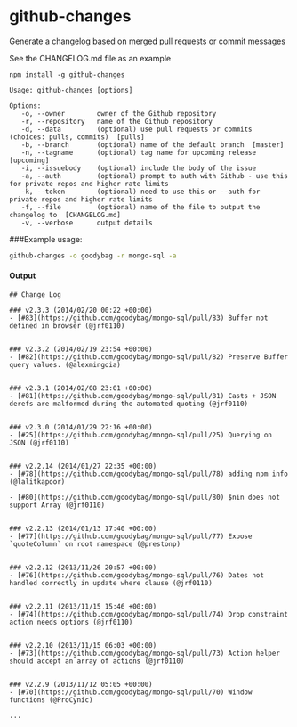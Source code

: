 github-changes
==============

Generate a changelog based on merged pull requests or commit messages

See the CHANGELOG.md file as an example

`npm install -g github-changes`

```
Usage: github-changes [options]

Options:
   -o, --owner        owner of the Github repository
   -r, --repository   name of the Github repository
   -d, --data         (optional) use pull requests or commits (choices: pulls, commits)  [pulls]
   -b, --branch       (optional) name of the default branch  [master]
   -n, --tagname      (optional) tag name for upcoming release  [upcoming]
   -i, --issuebody    (optional) include the body of the issue
   -a, --auth         (optional) prompt to auth with Github - use this for private repos and higher rate limits
   -k, --token        (optional) need to use this or --auth for private repos and higher rate limits
   -f, --file         (optional) name of the file to output the changelog to  [CHANGELOG.md]
   -v, --verbose      output details
```

###Example usage:
```bash
github-changes -o goodybag -r mongo-sql -a
```

#### Output
    ## Change Log

    ### v2.3.3 (2014/02/20 00:22 +00:00)
    - [#83](https://github.com/goodybag/mongo-sql/pull/83) Buffer not defined in browser (@jrf0110)


    ### v2.3.2 (2014/02/19 23:54 +00:00)
    - [#82](https://github.com/goodybag/mongo-sql/pull/82) Preserve Buffer query values. (@alexmingoia)


    ### v2.3.1 (2014/02/08 23:01 +00:00)
    - [#81](https://github.com/goodybag/mongo-sql/pull/81) Casts + JSON derefs are malformed during the automated quoting (@jrf0110)


    ### v2.3.0 (2014/01/29 22:16 +00:00)
    - [#25](https://github.com/goodybag/mongo-sql/pull/25) Querying on JSON (@jrf0110)


    ### v2.2.14 (2014/01/27 22:35 +00:00)
    - [#78](https://github.com/goodybag/mongo-sql/pull/78) adding npm info (@lalitkapoor)

    - [#80](https://github.com/goodybag/mongo-sql/pull/80) $nin does not support Array (@jrf0110)


    ### v2.2.13 (2014/01/13 17:40 +00:00)
    - [#77](https://github.com/goodybag/mongo-sql/pull/77) Expose `quoteColumn` on root namespace (@prestonp)


    ### v2.2.12 (2013/11/26 20:57 +00:00)
    - [#76](https://github.com/goodybag/mongo-sql/pull/76) Dates not handled correctly in update where clause (@jrf0110)


    ### v2.2.11 (2013/11/15 15:46 +00:00)
    - [#74](https://github.com/goodybag/mongo-sql/pull/74) Drop constraint action needs options (@jrf0110)


    ### v2.2.10 (2013/11/15 06:03 +00:00)
    - [#73](https://github.com/goodybag/mongo-sql/pull/73) Action helper should accept an array of actions (@jrf0110)


    ### v2.2.9 (2013/11/12 05:05 +00:00)
    - [#70](https://github.com/goodybag/mongo-sql/pull/70) Window functions (@ProCynic)
    
    ...
